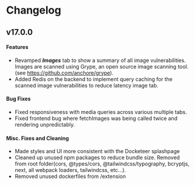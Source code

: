 # Changelog

## v17.0.0
#### Features
* Revamped ***Images*** tab to show a summary of all image vulnerabilities. Images are scanned using Grype, an open source image scanning tool. (see https://github.com/anchore/grype).
* Added Redis on the backend to implement query caching for the scanned image vulnerabilities to reduce latency image tab.


#### Bug Fixes
* Fixed responsiveness with media queries across various multiple tabs.
* Fixed frontend bug where fetchImages was being called twice and rendering unpredictably.

#### Misc. Fixes and Cleaning
* Made styles and UI more consistent with the Docketeer splashpage
* Cleaned up unused npm packages to reduce bundle size. Removed from root folder(cors, @types/cors, @tailwindcss/typography, bcryptjs, next, all webpack loaders, tailwindcss, etc...). 
* Removed unused dockerfiles from /extension 

